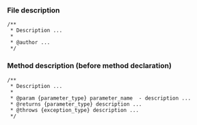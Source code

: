 ### File description
```
/**
 * Description ...
 * 
 * @author ...
 */
```

### Method description (before method declaration)
```
/**
 * Description ...
 *
 * @param {parameter_type} parameter_name  - description ...
 * @returns {parameter_type} description ...
 * @throws {exception_type} description ...
 */
```